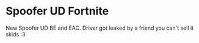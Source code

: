 # Spoofer UD Fortnite
New Spoofer UD BE and EAC. Driver got leaked by a friend you can't sell it skids :3











